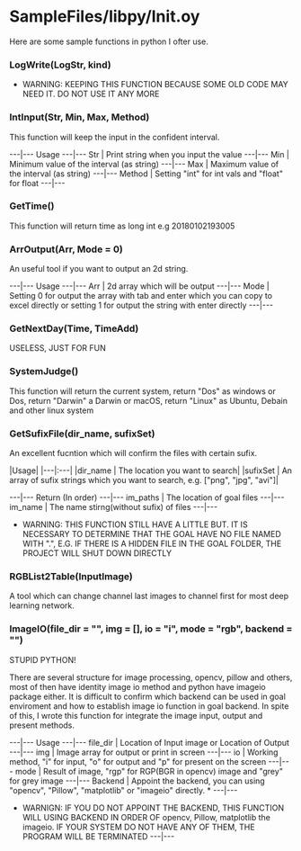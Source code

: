 # SampleFiles/libpy/Init.oy

Here are some sample functions in python I ofter use.

### LogWrite(LogStr, kind)
* WARNING: KEEPING THIS FUNCTION BECAUSE SOME OLD CODE MAY NEED IT. DO NOT USE IT ANY MORE

### IntInput(Str, Min, Max, Method)
This function will keep the input in the confident interval.

---|---
Usage
---|---
Str              | Print string when you input the value
---|---
Min              | Minimum value of the interval (as string)
---|---
Max              | Maximum value of the interval (as string)
---|---
Method           | Setting "int" for int vals and "float" for float
---|---

### GetTime()
This function will return time as long int e.g 20180102193005

### ArrOutput(Arr, Mode = 0)
An useful tool if you want to output an 2d string.

---|---
Usage
---|---
Arr              | 2d array which will be output
---|---
Mode             | Setting 0 for output the array with tab and enter which you can copy to excel directly or setting 1 for output the string with enter directly 
---|---

### GetNextDay(Time, TimeAdd)
USELESS, JUST FOR FUN

### SystemJudge()
This function will return the current system, return "Dos" as windows or Dos, return "Darwin" a Darwin or macOS, return "Linux" as Ubuntu, Debain and other linux system

### GetSufixFile(dir_name, sufixSet)
An excellent fucntion which will confirm the files with certain sufix.

|Usage|
|---|:---|
|dir_name         | The location you want to search|
|sufixSet         | An array of sufix strings which you want to search, e.g. ["png", "jpg", "avi"]|

---|---
Return (In order)
---|---
im_paths         | The location of goal files
---|---
im_name          | The name stirng(without sufix) of files
---|---

* WARNING: THIS FUNCTION STILL HAVE A LITTLE BUT. IT IS NECESSARY TO DETERMINE THAT THE GOAL HAVE NO FILE NAMED WITH ".", E.G. IF THERE IS A HIDDEN FILE IN THE GOAL FOLDER, THE PROJECT WILL SHUT DOWN DIRECTLY

### RGBList2Table(InputImage)
A tool which can change channel last images to channel first for most deep learning network.

### ImageIO(file_dir = "", img = [], io = "i", mode = "rgb", backend = "")
STUPID PYTHON!

There are several structure for image processing, opencv, pillow and others, most of then have identity image io method and python have imageio package either. It is difficult to confirm which backend can be used in goal enviroment and how to establish image io function in goal backend. In spite of this, I wrote this function for integrate the image input, output and present methods.

---|---
Usage
---|---
file_dir         | Location of Input image or Location of Output
---|---
img              | Image array for output or print in screen
---|---
io               | Working method, "i" for input, "o" for output and "p" for present on the screen
---|---
mode             | Result of image, "rgp" for RGP(BGR in opencv) image and "grey" for grey image
---|---
Backend          | Appoint the backend, you can using "opencv", "Pillow", "matplotlib" or "imageio" directly. *
---|---

* WARNIGN: IF YOU DO NOT APPOINT THE BACKEND, THIS FUNCTION WILL USING BACKEND IN ORDER OF opencv, Pillow, matplotlib the imageio. IF YOUR SYSTEM DO NOT HAVE ANY OF THEM, THE PROGRAM WILL BE TERMINATED
---|---
